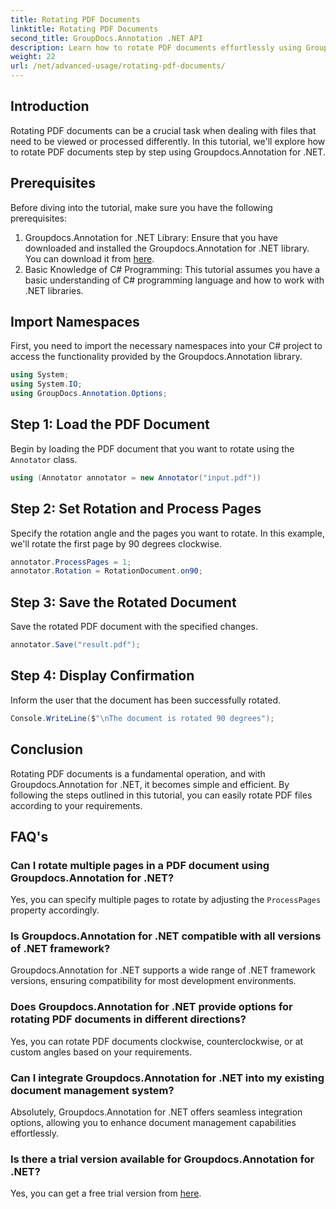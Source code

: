 ```yaml
---
title: Rotating PDF Documents
linktitle: Rotating PDF Documents
second_title: GroupDocs.Annotation .NET API
description: Learn how to rotate PDF documents effortlessly using Groupdocs.Annotation for .NET. Improve document management efficiency.
weight: 22
url: /net/advanced-usage/rotating-pdf-documents/
---
```

## Introduction
Rotating PDF documents can be a crucial task when dealing with files that need to be viewed or processed differently. In this tutorial, we'll explore how to rotate PDF documents step by step using Groupdocs.Annotation for .NET.
## Prerequisites
Before diving into the tutorial, make sure you have the following prerequisites:
1. Groupdocs.Annotation for .NET Library: Ensure that you have downloaded and installed the Groupdocs.Annotation for .NET library. You can download it from [here](https://releases.groupdocs.com/annotation/net/).
2. Basic Knowledge of C# Programming: This tutorial assumes you have a basic understanding of C# programming language and how to work with .NET libraries.

## Import Namespaces
First, you need to import the necessary namespaces into your C# project to access the functionality provided by the Groupdocs.Annotation library.
```csharp
using System;
using System.IO;
using GroupDocs.Annotation.Options;
```
## Step 1: Load the PDF Document
Begin by loading the PDF document that you want to rotate using the `Annotator` class.
```csharp
using (Annotator annotator = new Annotator("input.pdf"))
```
## Step 2: Set Rotation and Process Pages
Specify the rotation angle and the pages you want to rotate. In this example, we'll rotate the first page by 90 degrees clockwise.
```csharp
annotator.ProcessPages = 1;
annotator.Rotation = RotationDocument.on90;
```
## Step 3: Save the Rotated Document
Save the rotated PDF document with the specified changes.
```csharp
annotator.Save("result.pdf");
```
## Step 4: Display Confirmation
Inform the user that the document has been successfully rotated.
```csharp
Console.WriteLine($"\nThe document is rotated 90 degrees");
```

## Conclusion
Rotating PDF documents is a fundamental operation, and with Groupdocs.Annotation for .NET, it becomes simple and efficient. By following the steps outlined in this tutorial, you can easily rotate PDF files according to your requirements.
## FAQ's
### Can I rotate multiple pages in a PDF document using Groupdocs.Annotation for .NET?
Yes, you can specify multiple pages to rotate by adjusting the `ProcessPages` property accordingly.
### Is Groupdocs.Annotation for .NET compatible with all versions of .NET framework?
Groupdocs.Annotation for .NET supports a wide range of .NET framework versions, ensuring compatibility for most development environments.
### Does Groupdocs.Annotation for .NET provide options for rotating PDF documents in different directions?
Yes, you can rotate PDF documents clockwise, counterclockwise, or at custom angles based on your requirements.
### Can I integrate Groupdocs.Annotation for .NET into my existing document management system?
Absolutely, Groupdocs.Annotation for .NET offers seamless integration options, allowing you to enhance document management capabilities effortlessly.
### Is there a trial version available for Groupdocs.Annotation for .NET?
Yes, you can get a free trial version from [here](https://releases.groupdocs.com/).
